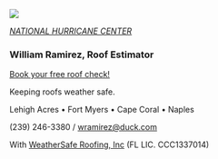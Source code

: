 ![](20253031340-20253031910-ABI-AL132025-GEOCOLOR-1000x1000.gif)


[*NATIONAL HURRICANE CENTER*](https://www.nhc.noaa.gov/)


### William Ramirez, Roof Estimator

[Book your free roof check!](2392463380)

Keeping roofs weather safe.

Lehigh Acres • Fort Myers • Cape Coral • Naples

(239) 246-3380 / [wramirez@duck.com](mailto:wramirez@duck.com)

With [WeatherSafe Roofing, Inc](https://www.weathersafe.us/) (FL LIC. CCC1337014)